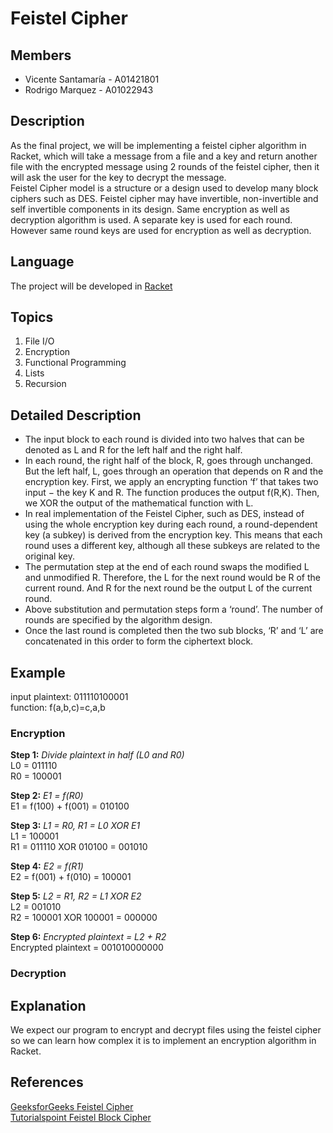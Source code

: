# Feistel Cipher

## Members
* Vicente Santamaría - A01421801
* Rodrigo Marquez - A01022943

## Description
As the final project, we will be implementing a feistel cipher algorithm in Racket, which will take a message from a file and a key and return another file with the encrypted message using 2 rounds of the feistel cipher, then it will ask the user for the key to decrypt the message.  
Feistel Cipher model is a structure or a design used to develop many block ciphers such as DES. Feistel cipher may have invertible, non-invertible and self invertible components in its design. Same encryption as well as decryption algorithm is used. A separate key is used for each round. However same round keys are used for encryption as well as decryption.

## Language
The project will be developed in [Racket](https://racket-lang.org/)

## Topics
1. File I/O
2. Encryption
3. Functional Programming
4. Lists
5. Recursion

## Detailed Description
* The input block to each round is divided into two halves that can be denoted as L and R for the left half and the right half.
* In each round, the right half of the block, R, goes through unchanged. But the left half, L, goes through an operation that depends on R and the encryption key. First, we apply an encrypting function ‘f’ that takes two input − the key K and R. The function produces the output f(R,K). Then, we XOR the output of the mathematical function with L.
* In real implementation of the Feistel Cipher, such as DES, instead of using the whole encryption key during each round, a round-dependent key (a subkey) is derived from the encryption key. This means that each round uses a different key, although all these subkeys are related to the original key.
* The permutation step at the end of each round swaps the modified L and unmodified R. Therefore, the L for the next round would be R of the current round. And R for the next round be the output L of the current round.
* Above substitution and permutation steps form a ‘round’. The number of rounds are specified by the algorithm design.
* Once the last round is completed then the two sub blocks, ‘R’ and ‘L’ are concatenated in this order to form the ciphertext block.

## Example
input plaintext: 011110100001  
function: f(a,b,c)=c,a,b  
### Encryption

**Step 1:** *Divide plaintext in half (L0 and R0)*  
L0 = 011110  
R0 = 100001  
  
**Step 2:** *E1 = f(R0)*  
E1 = f(100) + f(001) = 010100  
  
**Step 3:** *L1 = R0, R1 = L0 XOR E1*  
L1 = 100001  
R1 = 011110 XOR 010100 = 001010  
  
**Step 4:** *E2 = f(R1)*  
E2 =  f(001) + f(010) = 100001  
  
**Step 5:** *L2 = R1, R2 = L1 XOR E2*  
L2 = 001010  
R2 = 100001  XOR 100001 = 000000  

**Step 6:** *Encrypted plaintext = L2 + R2*  
Encrypted plaintext = 001010000000  
### Decryption



## Explanation
We expect our program to encrypt and decrypt files using the feistel cipher so we can learn how complex it is to implement an encryption algorithm in Racket.

## References
[GeeksforGeeks Feistel Cipher](https://www.geeksforgeeks.org/feistel-cipher/)  
[Tutorialspoint Feistel Block Cipher](https://www.tutorialspoint.com/cryptography/feistel_block_cipher.htm)
